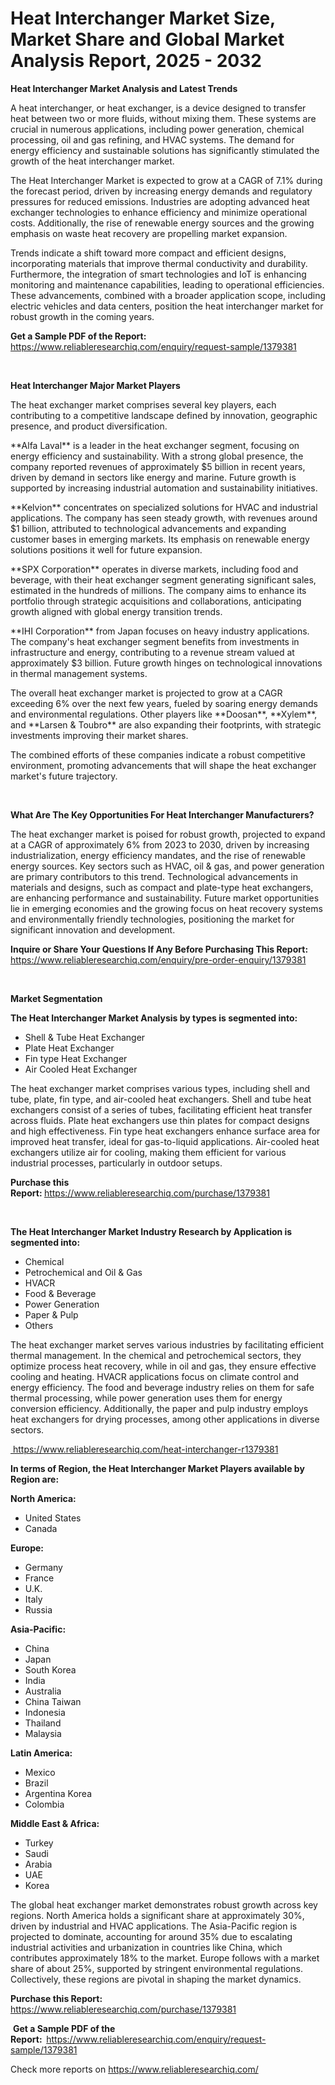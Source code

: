 <p><h1>Heat Interchanger Market Size, Market Share and Global Market Analysis Report, 2025 - 2032</h1></p><p><strong>Heat Interchanger Market Analysis and Latest Trends</strong></p>
<p><p>A heat interchanger, or heat exchanger, is a device designed to transfer heat between two or more fluids, without mixing them. These systems are crucial in numerous applications, including power generation, chemical processing, oil and gas refining, and HVAC systems. The demand for energy efficiency and sustainable solutions has significantly stimulated the growth of the heat interchanger market.</p><p>The Heat Interchanger Market is expected to grow at a CAGR of 7.1% during the forecast period, driven by increasing energy demands and regulatory pressures for reduced emissions. Industries are adopting advanced heat exchanger technologies to enhance efficiency and minimize operational costs. Additionally, the rise of renewable energy sources and the growing emphasis on waste heat recovery are propelling market expansion.</p><p>Trends indicate a shift toward more compact and efficient designs, incorporating materials that improve thermal conductivity and durability. Furthermore, the integration of smart technologies and IoT is enhancing monitoring and maintenance capabilities, leading to operational efficiencies. These advancements, combined with a broader application scope, including electric vehicles and data centers, position the heat interchanger market for robust growth in the coming years.</p></p>
<p><strong>Get a Sample PDF of the Report:&nbsp;</strong> <a href="https://www.reliableresearchiq.com/enquiry/request-sample/1379381?utm_campaign=2315&utm_medium=2&utm_source=Github&utm_content=ia&utm_term=11042025&utm_id=heat-interchanger">https://www.reliableresearchiq.com/enquiry/request-sample/1379381</a></p>
<p>&nbsp;</p>
<p><strong>Heat Interchanger Major Market Players</strong></p>
<p><p>The heat exchanger market comprises several key players, each contributing to a competitive landscape defined by innovation, geographic presence, and product diversification.</p><p>**Alfa Laval** is a leader in the heat exchanger segment, focusing on energy efficiency and sustainability. With a strong global presence, the company reported revenues of approximately $5 billion in recent years, driven by demand in sectors like energy and marine. Future growth is supported by increasing industrial automation and sustainability initiatives.</p><p>**Kelvion** concentrates on specialized solutions for HVAC and industrial applications. The company has seen steady growth, with revenues around $1 billion, attributed to technological advancements and expanding customer bases in emerging markets. Its emphasis on renewable energy solutions positions it well for future expansion.</p><p>**SPX Corporation** operates in diverse markets, including food and beverage, with their heat exchanger segment generating significant sales, estimated in the hundreds of millions. The company aims to enhance its portfolio through strategic acquisitions and collaborations, anticipating growth aligned with global energy transition trends.</p><p>**IHI Corporation** from Japan focuses on heavy industry applications. The company's heat exchanger segment benefits from investments in infrastructure and energy, contributing to a revenue stream valued at approximately $3 billion. Future growth hinges on technological innovations in thermal management systems.</p><p>The overall heat exchanger market is projected to grow at a CAGR exceeding 6% over the next few years, fueled by soaring energy demands and environmental regulations. Other players like **Doosan**, **Xylem**, and **Larsen & Toubro** are also expanding their footprints, with strategic investments improving their market shares. </p><p>The combined efforts of these companies indicate a robust competitive environment, promoting advancements that will shape the heat exchanger market's future trajectory.</p></p>
<p>&nbsp;</p>
<p><strong>What Are The Key Opportunities For Heat Interchanger Manufacturers?</strong></p>
<p><p>The heat exchanger market is poised for robust growth, projected to expand at a CAGR of approximately 6% from 2023 to 2030, driven by increasing industrialization, energy efficiency mandates, and the rise of renewable energy sources. Key sectors such as HVAC, oil & gas, and power generation are primary contributors to this trend. Technological advancements in materials and designs, such as compact and plate-type heat exchangers, are enhancing performance and sustainability. Future market opportunities lie in emerging economies and the growing focus on heat recovery systems and environmentally friendly technologies, positioning the market for significant innovation and development.</p></p>
<p><strong>Inquire or Share Your Questions If Any Before Purchasing This Report:</strong> <a href="https://www.reliableresearchiq.com/enquiry/pre-order-enquiry/1379381?utm_campaign=2315&utm_medium=2&utm_source=Github&utm_content=ia&utm_term=11042025&utm_id=heat-interchanger">https://www.reliableresearchiq.com/enquiry/pre-order-enquiry/1379381</a></p>
<p>&nbsp;</p>
<p><strong>Market Segmentation</strong></p>
<p><strong>The Heat Interchanger Market Analysis by types is segmented into:</strong></p>
<p><ul><li>Shell & Tube Heat Exchanger</li><li>Plate Heat Exchanger</li><li>Fin type Heat Exchanger</li><li>Air Cooled Heat Exchanger</li></ul></p>
<p><p>The heat exchanger market comprises various types, including shell and tube, plate, fin type, and air-cooled heat exchangers. Shell and tube heat exchangers consist of a series of tubes, facilitating efficient heat transfer across fluids. Plate heat exchangers use thin plates for compact designs and high effectiveness. Fin type heat exchangers enhance surface area for improved heat transfer, ideal for gas-to-liquid applications. Air-cooled heat exchangers utilize air for cooling, making them efficient for various industrial processes, particularly in outdoor setups.</p></p>
<p><strong>Purchase this Report:&nbsp;</strong><a href="https://www.reliableresearchiq.com/purchase/1379381?utm_campaign=2315&utm_medium=2&utm_source=Github&utm_content=ia&utm_term=11042025&utm_id=heat-interchanger">https://www.reliableresearchiq.com/purchase/1379381</a></p>
<p>&nbsp;</p>
<p><strong>The Heat Interchanger Market Industry Research by Application is segmented into:</strong></p>
<p><ul><li>Chemical</li><li>Petrochemical and Oil & Gas</li><li>HVACR</li><li>Food & Beverage</li><li>Power Generation</li><li>Paper & Pulp</li><li>Others</li></ul></p>
<p><p>The heat exchanger market serves various industries by facilitating efficient thermal management. In the chemical and petrochemical sectors, they optimize process heat recovery, while in oil and gas, they ensure effective cooling and heating. HVACR applications focus on climate control and energy efficiency. The food and beverage industry relies on them for safe thermal processing, while power generation uses them for energy conversion efficiency. Additionally, the paper and pulp industry employs heat exchangers for drying processes, among other applications in diverse sectors.</p></p>
<p><a href="https://www.reliableresearchiq.com/heat-interchanger-r1379381?utm_campaign=2315&utm_medium=2&utm_source=Github&utm_content=ia&utm_term=11042025&utm_id=heat-interchanger">&nbsp;https://www.reliableresearchiq.com/heat-interchanger-r1379381</a></p>
<p><strong>In terms of Region, the Heat Interchanger Market Players available by Region are:</strong></p>
<p>
    <p> <strong> North America: </strong>
        <ul>
            <li>United States</li>
            <li>Canada</li>
        </ul>
        </p> 
    <p> <strong> Europe: </strong>
        <ul>
            <li>Germany</li>
            <li>France</li>
            <li>U.K.</li>
            <li>Italy</li>
            <li>Russia</li>
        </ul>
        </p> 
    <p> <strong> Asia-Pacific: </strong>
        <ul>
            <li>China</li>
            <li>Japan</li>
            <li>South Korea</li>
            <li>India</li>
            <li>Australia</li>
            <li>China Taiwan</li>
            <li>Indonesia</li>
            <li>Thailand</li>
            <li>Malaysia</li>
        </ul>
        </p> 
    <p> <strong> Latin America: </strong>
        <ul>
            <li>Mexico</li>
            <li>Brazil</li>
            <li>Argentina Korea</li>
            <li>Colombia</li>
        </ul>
        </p> 
    <p> <strong> Middle East & Africa: </strong>
        <ul>
            <li>Turkey</li>
            <li>Saudi</li>
            <li>Arabia</li>
            <li>UAE</li>
            <li>Korea</li>
        </ul>
    </p>
    </p>
<p><p>The global heat exchanger market demonstrates robust growth across key regions. North America holds a significant share at approximately 30%, driven by industrial and HVAC applications. The Asia-Pacific region is projected to dominate, accounting for around 35% due to escalating industrial activities and urbanization in countries like China, which contributes approximately 18% to the market. Europe follows with a market share of about 25%, supported by stringent environmental regulations. Collectively, these regions are pivotal in shaping the market dynamics.</p></p>
<p><strong>Purchase this Report: </strong><a href="https://www.reliableresearchiq.com/purchase/1379381?utm_campaign=2315&utm_medium=2&utm_source=Github&utm_content=ia&utm_term=11042025&utm_id=heat-interchanger">https://www.reliableresearchiq.com/purchase/1379381</a></p>
<p>&nbsp;<strong>Get a Sample PDF of the Report:&nbsp;&nbsp;</strong><a href="https://www.reliableresearchiq.com/enquiry/request-sample/1379381?utm_campaign=2315&utm_medium=2&utm_source=Github&utm_content=ia&utm_term=11042025&utm_id=heat-interchanger">https://www.reliableresearchiq.com/enquiry/request-sample/1379381</a></p>
<p><strong></strong></p>
<p>Check more reports on <a href="https://www.reliableresearchiq.com/?utm_campaign=2315&utm_medium=2&utm_source=Github&utm_content=ia&utm_term=11042025&utm_id=heat-interchanger">https://www.reliableresearchiq.com/</a></p>